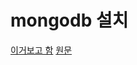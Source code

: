 # mongodb 설치

[이거보고 함](https://velog.io/@theagri/macOS-BigSur%EC%97%90-MongoDB-%EC%84%A4%EC%B9%98%ED%95%98%EA%B8%B0)
[원문](https://docs.mongodb.com/manual/tutorial/install-mongodb-on-os-x/)